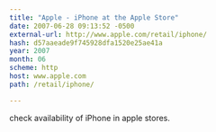 ```yaml
---
title: "Apple - iPhone at the Apple Store"
date: 2007-06-28 09:13:52 -0500
external-url: http://www.apple.com/retail/iphone/
hash: d57aaeade9f745928dfa1520e25ae41a
year: 2007
month: 06
scheme: http
host: www.apple.com
path: /retail/iphone/

---
```


check availability of iPhone in apple stores.
